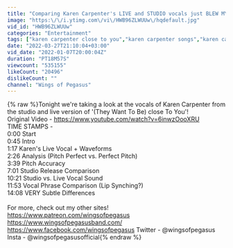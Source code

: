 ```yaml
---
title: "Comparing Karen Carpenter's LIVE and STUDIO vocals just BLEW MY MIND!!!"
image: "https:\/\/i.ytimg.com\/vi\/HWB96ZLWUUw\/hqdefault.jpg"
vid_id: "HWB96ZLWUUw"
categories: "Entertainment"
tags: ["karen carpenter close to you","karen carpenter songs","karen carpenter"]
date: "2022-03-27T21:10:04+03:00"
vid_date: "2022-01-07T20:00:04Z"
duration: "PT18M57S"
viewcount: "535155"
likeCount: "20496"
dislikeCount: ""
channel: "Wings of Pegasus"
---
```

{% raw %}Tonight we're taking a look at the vocals of Karen Carpenter from the studio and live version of '(They Want To Be) close To You'!<br />Original Video - <a rel="nofollow" target="blank" href="https://www.youtube.com/watch?v=6inwzOooXRU">https://www.youtube.com/watch?v=6inwzOooXRU</a><br />TIME STAMPS - <br />0:00 Start<br />0:45 Intro<br />1:17 Karen's Live Vocal + Waveforms<br />2:26 Analysis (Pitch Perfect vs. Perfect Pitch)<br />3:39 Pitch Accuracy<br />7:01 Studio Release Comparison<br />10:21 Studio vs. Live Vocal Sound<br />11:53 Vocal Phrase Comparison (Lip Synching?)<br />14:08 VERY Subtle Differences<br /><br />For more, check out my other sites! <a rel="nofollow" target="blank" href="https://www.patreon.com/wingsofpegasus">https://www.patreon.com/wingsofpegasus</a> <a rel="nofollow" target="blank" href="https://www.wingsofpegasusband.com/">https://www.wingsofpegasusband.com/</a> <a rel="nofollow" target="blank" href="https://www.facebook.com/wingsofpegasus">https://www.facebook.com/wingsofpegasus</a> Twitter - @wingsofpegasus Insta - @wingsofpegasusofficial{% endraw %}
